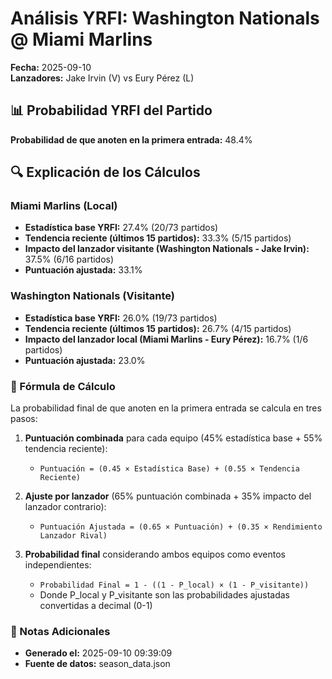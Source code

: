 # Análisis YRFI: Washington Nationals @ Miami Marlins

**Fecha:** 2025-09-10  
**Lanzadores:** Jake Irvin (V) vs Eury Pérez (L)

## 📊 Probabilidad YRFI del Partido

**Probabilidad de que anoten en la primera entrada:** 48.4%

## 🔍 Explicación de los Cálculos

### Miami Marlins (Local)
- **Estadística base YRFI:** 27.4% (20/73 partidos)
- **Tendencia reciente (últimos 15 partidos):** 33.3% (5/15 partidos)
- **Impacto del lanzador visitante (Washington Nationals - Jake Irvin):** 37.5% (6/16 partidos)
- **Puntuación ajustada:** 33.1%

### Washington Nationals (Visitante)
- **Estadística base YRFI:** 26.0% (19/73 partidos)
- **Tendencia reciente (últimos 15 partidos):** 26.7% (4/15 partidos)
- **Impacto del lanzador local (Miami Marlins - Eury Pérez):** 16.7% (1/6 partidos)
- **Puntuación ajustada:** 23.0%

### 📝 Fórmula de Cálculo

La probabilidad final de que anoten en la primera entrada se calcula en tres pasos:

1. **Puntuación combinada** para cada equipo (45% estadística base + 55% tendencia reciente):
   - `Puntuación = (0.45 × Estadística Base) + (0.55 × Tendencia Reciente)`

2. **Ajuste por lanzador** (65% puntuación combinada + 35% impacto del lanzador contrario):
   - `Puntuación Ajustada = (0.65 × Puntuación) + (0.35 × Rendimiento Lanzador Rival)`

3. **Probabilidad final** considerando ambos equipos como eventos independientes:
   - `Probabilidad Final = 1 - ((1 - P_local) × (1 - P_visitante))`
   - Donde P_local y P_visitante son las probabilidades ajustadas convertidas a decimal (0-1)

### 📌 Notas Adicionales

- **Generado el:** 2025-09-10 09:39:09
- **Fuente de datos:** season_data.json
